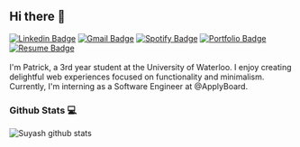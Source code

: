 ## Hi there 👋
[![Linkedin Badge](https://img.shields.io/badge/-LinkedIn-blue?style=flat-rectangle&logo=Linkedin&logoColor=white&link=https://www.linkedin.com/in/patrick-du3/)](https://www.linkedin.com/in/patrick-du3/)
[![Gmail Badge](https://img.shields.io/badge/-Gmail-c14438?style=flat-rectangle&logo=Gmail&logoColor=white&link=mailto:patrickduu@gmail.com)](mailto:patrickduu@gmail.com)
[![Spotify Badge](https://img.shields.io/badge/-Spotify-1DB954?style=flat-rectangle&logo=Spotify&logoColor=white&link=https://open.spotify.com/user/pdupapaya)](https://open.spotify.com/user/pdupapaya)
[![Portfolio Badge](https://img.shields.io/badge/-Portfolio-A29BFE?style=flat-rectangle&link=https:patrickdu.com)](https://patrickdu.com)
[![Resume Badge](https://img.shields.io/badge/-Resume-B2BEC3?style=flat-rectangle&link=https://patrickdu.com/static/media/Resume.b1ae7d50.pdf)](https://patrickdu.com/static/media/Resume.b1ae7d50.pdf)
<br/>
<br/>
I'm Patrick, a 3rd year student at the University of Waterloo. I enjoy creating delightful web experiences focused on functionality and minimalism. Currently, I'm interning as a Software Engineer at @ApplyBoard.
<br/>

### Github Stats 💻
![Suyash github stats](https://github-readme-stats.vercel.app/api?username=patrick-du&hide=["issues"]&show_icons=true)
